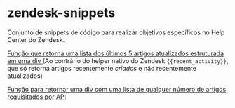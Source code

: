 # zendesk-snippets
Conjunto de snippets de código para realizar objetivos específicos no Help Center do Zendesk.

[Função que retorna uma lista dos últimos 5 artigos atualizados estruturada em uma div ](ultimasAtualizacoes.js) (Ao contrário do helper nativo do Zendesk `{{recent_activity}}`, que só retorna artigos recentemente _criados_ e não recentemente atualizados)

[Função para retornar uma div com uma lista de qualquer número de artigos requisitados por API](listarArtigos.js)
